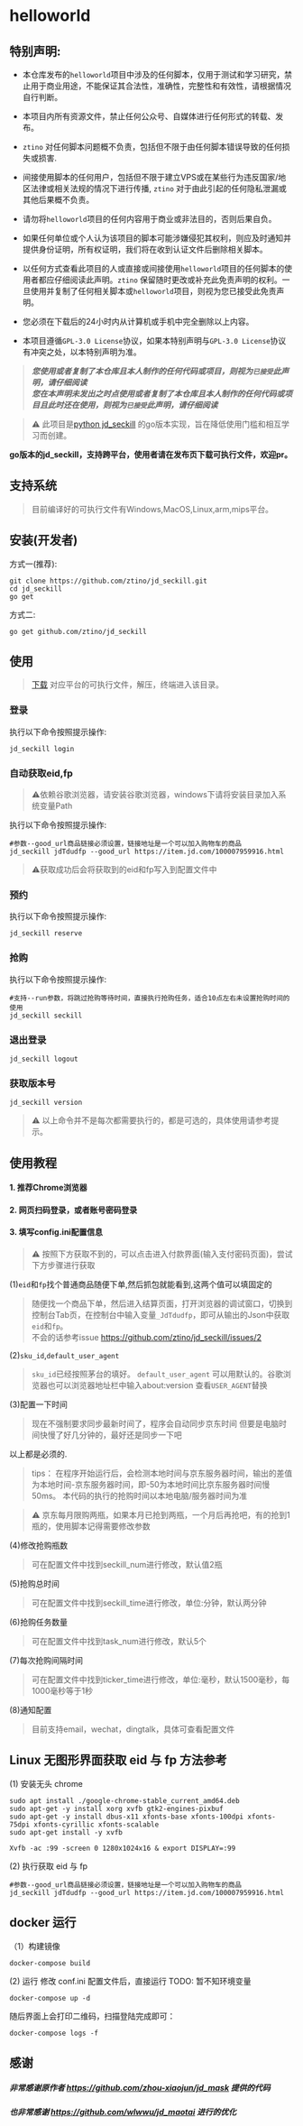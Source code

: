 helloworld
=======

## 特别声明:

* 本仓库发布的`helloworld`项目中涉及的任何脚本，仅用于测试和学习研究，禁止用于商业用途，不能保证其合法性，准确性，完整性和有效性，请根据情况自行判断。

* 本项目内所有资源文件，禁止任何公众号、自媒体进行任何形式的转载、发布。

* `ztino` 对任何脚本问题概不负责，包括但不限于由任何脚本错误导致的任何损失或损害.

* 间接使用脚本的任何用户，包括但不限于建立VPS或在某些行为违反国家/地区法律或相关法规的情况下进行传播, `ztino` 对于由此引起的任何隐私泄漏或其他后果概不负责。

* 请勿将`helloworld`项目的任何内容用于商业或非法目的，否则后果自负。

* 如果任何单位或个人认为该项目的脚本可能涉嫌侵犯其权利，则应及时通知并提供身份证明，所有权证明，我们将在收到认证文件后删除相关脚本。

* 以任何方式查看此项目的人或直接或间接使用`helloworld`项目的任何脚本的使用者都应仔细阅读此声明。`ztino` 保留随时更改或补充此免责声明的权利。一旦使用并复制了任何相关脚本或`helloworld`项目，则视为您已接受此免责声明。
  
* 您必须在下载后的24小时内从计算机或手机中完全删除以上内容。  
  
* 本项目遵循`GPL-3.0 License`协议，如果本特别声明与`GPL-3.0 License`协议有冲突之处，以本特别声明为准。

> ***您使用或者复制了本仓库且本人制作的任何代码或项目，则视为`已接受`此声明，请仔细阅读***  
> ***您在本声明未发出之时点使用或者复制了本仓库且本人制作的任何代码或项目且此时还在使用，则视为`已接受`此声明，请仔细阅读***

> ⚠ 此项目是[python jd_seckill](https://github.com/huanghyw/jd_seckill) 的go版本实现，旨在降低使用门槛和相互学习而创建。

**go版本的jd_seckill，支持跨平台，使用者请在发布页下载可执行文件，欢迎pr。**

## 支持系统

>目前编译好的可执行文件有Windows,MacOS,Linux,arm,mips平台。

## 安装(开发者)

方式一(推荐):

```shell
git clone https://github.com/ztino/jd_seckill.git
cd jd_seckill
go get
```

方式二:

```shell
go get github.com/ztino/jd_seckill
```

## 使用

> [下载](https://github.com/ztino/jd_seckill/releases) 对应平台的可执行文件，解压，终端进入该目录。

### 登录
执行以下命令按照提示操作:
```shell
jd_seckill login
```

### 自动获取eid,fp

> ⚠依赖谷歌浏览器，请安装谷歌浏览器，windows下请将安装目录加入系统变量Path

执行以下命令按照提示操作:
```shell
#参数--good_url商品链接必须设置，链接地址是一个可以加入购物车的商品
jd_seckill jdTdudfp --good_url https://item.jd.com/100007959916.html
```
> ⚠获取成功后会将获取到的eid和fp写入到配置文件中

### 预约
执行以下命令按照提示操作:
```shell
jd_seckill reserve
```

### 抢购
执行以下命令按照提示操作:
```shell
#支持--run参数，将跳过抢购等待时间，直接执行抢购任务，适合10点左右未设置抢购时间的使用
jd_seckill seckill
```

### 退出登录
```shell
jd_seckill logout
```

### 获取版本号
```shell
jd_seckill version
```

> ⚠ 以上命令并不是每次都需要执行的，都是可选的，具体使用请参考提示。

## 使用教程

#### 1. 推荐Chrome浏览器
#### 2. 网页扫码登录，或者账号密码登录
#### 3. 填写config.ini配置信息

> ⚠ 按照下方获取不到的，可以点击进入付款界面(输入支付密码页面)，尝试下方步骤进行获取

(1)`eid`和`fp`找个普通商品随便下单,然后抓包就能看到,这两个值可以填固定的
> 随便找一个商品下单，然后进入结算页面，打开浏览器的调试窗口，切换到控制台Tab页，在控制台中输入变量`_JdTdudfp`，即可从输出的Json中获取`eid`和`fp`。  
> 不会的话参考issue https://github.com/ztino/jd_seckill/issues/2

(2)`sku_id`,`default_user_agent`
> `sku_id`已经按照茅台的填好。
> `default_user_agent` 可以用默认的。谷歌浏览器也可以浏览器地址栏中输入about:version 查看`USER_AGENT`替换

(3)配置一下时间
> 现在不强制要求同步最新时间了，程序会自动同步京东时间
> 但要是电脑时间快慢了好几分钟的，最好还是同步一下吧

以上都是必须的.
> tips：
> 在程序开始运行后，会检测本地时间与京东服务器时间，输出的差值为本地时间-京东服务器时间，即-50为本地时间比京东服务器时间慢50ms。
> 本代码的执行的抢购时间以本地电脑/服务器时间为准

> ⚠ 京东每月限购两瓶，如果本月已抢到两瓶，一个月后再抢吧，有的抢到1瓶的，使用脚本记得需要修改参数

(4)修改抢购瓶数
> 可在配置文件中找到seckill_num进行修改，默认值2瓶

(5)抢购总时间
> 可在配置文件中找到seckill_time进行修改，单位:分钟，默认两分钟

(6)抢购任务数量
> 可在配置文件中找到task_num进行修改，默认5个

(7)每次抢购间隔时间
> 可在配置文件中找到ticker_time进行修改，单位:毫秒，默认1500毫秒，每1000毫秒等于1秒

(8)通知配置
> 目前支持email，wechat，dingtalk，具体可查看配置文件

## Linux 无图形界面获取 eid 与 fp 方法参考
(1) 安装无头 chrome
```shell
sudo apt install ./google-chrome-stable_current_amd64.deb
sudo apt-get -y install xorg xvfb gtk2-engines-pixbuf
sudo apt-get -y install dbus-x11 xfonts-base xfonts-100dpi xfonts-75dpi xfonts-cyrillic xfonts-scalable
sudo apt-get install -y xvfb

Xvfb -ac :99 -screen 0 1280x1024x16 & export DISPLAY=:99
```
(2) 执行获取 eid 与 fp
```shell
#参数--good_url商品链接必须设置，链接地址是一个可以加入购物车的商品
jd_seckill jdTdudfp --good_url https://item.jd.com/100007959916.html
```
## docker 运行
（1）构建镜像
```shell
docker-compose build
```
(2) 运行
修改 conf.ini 配置文件后，直接运行 TODO: 暂不知环境变量
```shell
docker-compose up -d
```
随后界面上会打印二维码，扫描登陆完成即可：
```shell
docker-compose logs -f
```

## 感谢
##### 非常感谢原作者 https://github.com/zhou-xiaojun/jd_mask 提供的代码
##### 也非常感谢 https://github.com/wlwwu/jd_maotai 进行的优化
